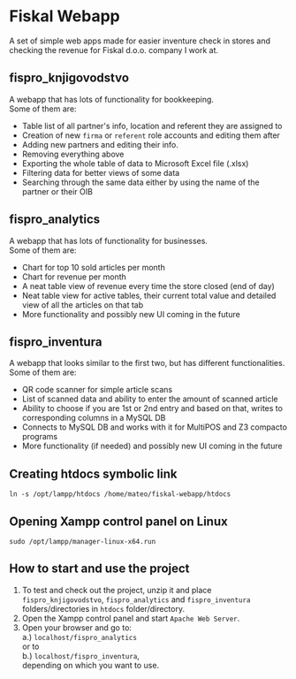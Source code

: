 # Fiskal Webapp
A set of simple web apps made for easier inventure check in stores and checking the revenue for Fiskal d.o.o. company I work at.

## fispro_knjigovodstvo
A webapp that has lots of functionality for bookkeeping.<br>Some of them are:
- Table list of all partner's info, location and referent they are assigned to
- Creation of new `firma` or `referent` role accounts and editing them after
- Adding new partners and editing their info.
- Removing everything above
- Exporting the whole table of data to Microsoft Excel file (.xlsx)
- Filtering data for better views of some data
- Searching through the same data either by using the name of the partner or their OIB

## fispro_analytics
A webapp that has lots of functionality for businesses.<br>Some of them are:
- Chart for top 10 sold articles per month
- Chart for revenue per month
- A neat table view of revenue every time the store closed (end of day)
- Neat table view for active tables, their current total value and detailed view of all the articles on that tab
- More functionality and possibly new UI coming in the future

## fispro_inventura
A webapp that looks similar to the first two, but has different functionalities.<br>Some of them are:
- QR code scanner for simple article scans
- List of scanned data and ability to enter the amount of scanned article
- Ability to choose if you are 1st or 2nd entry and based on that, writes to corresponding columns in a MySQL DB
- Connects to MySQL DB and works with it for MultiPOS and Z3 compacto programs
- More functionality (if needed) and possibly new UI coming in the future

## Creating htdocs symbolic link
    ln -s /opt/lampp/htdocs /home/mateo/fiskal-webapp/htdocs

## Opening Xampp control panel on Linux
    sudo /opt/lampp/manager-linux-x64.run

## How to start and use the project
1. To test and check out the project, unzip it and place `fispro_knjigovodstvo`, `fispro_analytics` and `fispro_inventura` folders/directories in `htdocs` folder/directory.
2. Open the Xampp control panel and start `Apache Web Server`.
3. Open your browser and go to:<br>
a.) `localhost/fispro_analytics`<br>
or to<br>
b.) `localhost/fispro_inventura`,<br>
depending on which you want to use.
